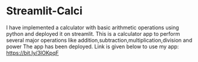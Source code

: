 # Streamlit-Calci
I have implemented a calculator with basic arithmetic operations using python and deployed it on streamlit.
This is a calculator app to perform several major operations like addition,subtraction,multiplication,division 
and power The app has been deployed. 
Link is given below to use my app: https://bit.ly/3lOKpqF
